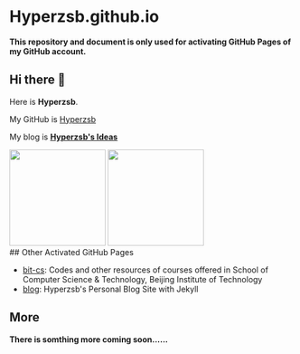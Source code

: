 # Hyperzsb.github.io

**This repository and document is only used for activating GitHub Pages of my GitHub account.**

## Hi there 👋

Here is **Hyperzsb**.

My GitHub is [Hyperzsb](https://github.com/Hyperzsb)

My blog is **[Hyperzsb's Ideas](https://blog.hyperzsb.tech/)**

<div>
  <img src="https://github-readme-stats.vercel.app/api/top-langs/?username=Hyperzsb&layout=compact&theme=dark&bg_color=22272e&hide_border=true&langs_count=8" style="display: inline-block; height: 170px;" height="170px"/>
  <img src="https://github-readme-stats.vercel.app/api?username=Hyperzsb&show_icons=true&theme=dark&bg_color=22272e&hide_border=true&include_all_commits=true&custom_title=Hyperzsb's GitHub Status&disable_animations=true" style="display: inline-block; height: 170px" height="170px"/>
</div>
## Other Activated GitHub Pages

- [bit-cs](https://github.hyperzsb.tech/blog): Codes and other resources of courses offered in School of Computer Science & Technology, Beijing Institute of Technology
- [blog](https://github.hyperzsb.tech/blog): Hyperzsb's Personal Blog Site with Jekyll

## More

**There is somthing more coming soon......**

